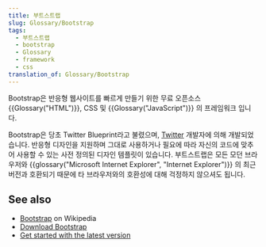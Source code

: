 ```yaml
---
title: 부트스트랩
slug: Glossary/Bootstrap
tags:
  - 부트스트랩
  - bootstrap
  - Glossary
  - framework
  - css
translation_of: Glossary/Bootstrap
---
```

Bootstrap은 반응형 웹사이트를 빠르게 만들기 위한 무료 오픈소스 {{Glossary("HTML")}}, CSS 및 {{Glossary("JavaScript")}} 의 프레임워크 입니다.

Bootstrap은 당초 Twitter Blueprint라고 불렸으며, [Twitter](https://twitter.com/) 개발자에 의해 개발되었습니다. 반응형 디자인을 지원하며 그대로 사용하거나 필요에 따라 자신의 코드에 맞추어 사용할 수 있는 사전 정의된 디자인 템플릿이 있습니다. 부트스트랩은 모든 모던 브라우저와 {{glossary("Microsoft Internet Explorer", "Internet Explorer")}} 의 최근 버전과 호환되기 때문에 타 브라우저와의 호환성에 대해 걱정하지 않으셔도 됩니다.

## See also

- [Bootstrap](https://en.wikipedia.org/wiki/Bootstrap_(front-end_framework)) on Wikipedia
- [Download Bootstrap](https://getbootstrap.com/)
- [Get started with the latest version](https://www.w3schools.com/bootstrap4/bootstrap_get_started.asp)
